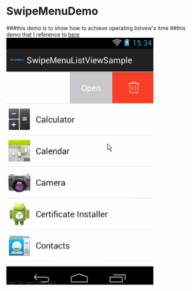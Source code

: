 # SwipeMenuDemo
###this demo is to show how to achieve operating listvew's itme
##this demo that I reference to [here](https://github.com/baoyongzhang/SwipeMenuListView)
![demo](app/src/main/res/drawable/demo.gif)
